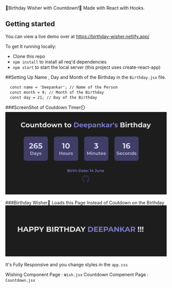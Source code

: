 🎉Birthday Wisher with Countdown!🎉
Made with React with Hooks.
## Getting started

You can view a live demo over at https://birthday-wisher.netlify.app/

To get It running locally:

- Clone this repo
- `npm install` to install all req'd dependencies
- `npm start` to start the local server (this project uses create-react-app)

##Setting Up
Name , Day and Month of the Birthday in the `Birthday.jsx` file.

```
  const name = 'Deepankar'; // Name of the Person
  const month = 9; // Month of the Birthday
  const day = 21; // Day of the Birthday
```

###ScreenShot of Coutdown Timer⏲️
![ScreenShot of Countdown](screenshots/countdown.png)

###Birthday Wisher🎂
Loads this Page Instead of Coutdown on the Birthday
![ScreenShot of Countdown](screenshots/wishPage.png)

It's Fully Responsive and you change styles in the `app.css`

Wishing Component Page : `Wish.jsx`
Countdown Compenent Page : `Countdown.jsx`

